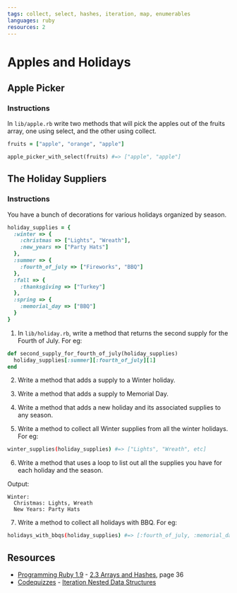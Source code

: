 ```yaml
---
tags: collect, select, hashes, iteration, map, enumerables
languages: ruby
resources: 2
---
```


# Apples and Holidays

## Apple Picker

### Instructions

In `lib/apple.rb` write two methods that will pick the apples out of the fruits array, one using select, and the other using collect.

```ruby
fruits = ["apple", "orange", "apple"]

apple_picker_with_select(fruits) #=> ["apple", "apple"]
```

## The Holiday Suppliers

### Instructions

You have a bunch of decorations for various holidays organized by season.

```ruby
holiday_supplies = {
  :winter => {
    :christmas => ["Lights", "Wreath"],
    :new_years => ["Party Hats"]
  },
  :summer => {
    :fourth_of_july => ["Fireworks", "BBQ"]
  },
  :fall => {
    :thanksgiving => ["Turkey"]
  },
  :spring => {
    :memorial_day => ["BBQ"]
  }
}
```

1. In `lib/holiday.rb`, write a method that returns the second supply for the Fourth of July. For eg:

```ruby
def second_supply_for_fourth_of_july(holiday_supplies)
  holiday_supplies[:summer][:fourth_of_july][1]
end
```

2. Write a method that adds a supply to a Winter holiday.

3. Write a method that adds a supply to Memorial Day.

4. Write a method that adds a new holiday and its associated supplies to any season.

5. Write a method to collect all Winter supplies from all the winter holidays. For eg:

```bash
winter_supplies(holiday_supplies) #=> ["Lights", "Wreath", etc]
```

6. Write a method that uses a loop to list out all the supplies you have for each holiday and the season.


Output:
```
Winter:
  Christmas: Lights, Wreath
  New Years: Party Hats
```

7. Write a method to collect all holidays with BBQ. For eg:

```bash
holidays_with_bbqs(holiday_supplies) #=> [:fourth_of_july, :memorial_day]
```

## Resources

* [Programming Ruby 1.9](http://books.flatironschool.com/books/11?page=36) - [2.3 Arrays and Hashes](http://books.flatironschool.com/books/11?page=36), page 36
* [Codequizzes](http://www.codequizzes.com/learn-ruby/) - [Iteration Nested Data Structures](http://www.codequizzes.com/learn-ruby/iteration-nested-data-structures)
